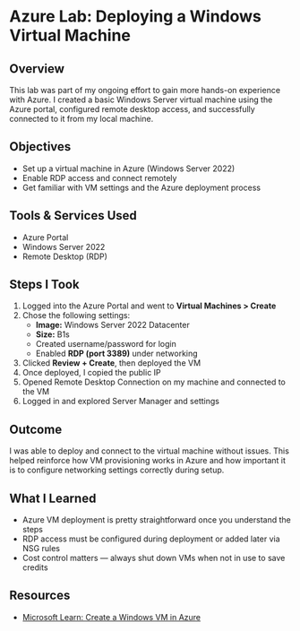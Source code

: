 # Azure Lab: Deploying a Windows Virtual Machine

## Overview
This lab was part of my ongoing effort to gain more hands-on experience with Azure. I created a basic Windows Server virtual machine using the Azure portal, configured remote desktop access, and successfully connected to it from my local machine.

## Objectives
- Set up a virtual machine in Azure (Windows Server 2022)
- Enable RDP access and connect remotely
- Get familiar with VM settings and the Azure deployment process

## Tools & Services Used
- Azure Portal
- Windows Server 2022
- Remote Desktop (RDP)

## Steps I Took

1. Logged into the Azure Portal and went to **Virtual Machines > Create**
2. Chose the following settings:
   - **Image:** Windows Server 2022 Datacenter
   - **Size:** B1s
   - Created username/password for login
   - Enabled **RDP (port 3389)** under networking
3. Clicked **Review + Create**, then deployed the VM
4. Once deployed, I copied the public IP
5. Opened Remote Desktop Connection on my machine and connected to the VM
6. Logged in and explored Server Manager and settings

## Outcome
I was able to deploy and connect to the virtual machine without issues. This helped reinforce how VM provisioning works in Azure and how important it is to configure networking settings correctly during setup.

## What I Learned
- Azure VM deployment is pretty straightforward once you understand the steps
- RDP access must be configured during deployment or added later via NSG rules
- Cost control matters — always shut down VMs when not in use to save credits

## Resources
- [Microsoft Learn: Create a Windows VM in Azure](https://learn.microsoft.com/en-us/azure/virtual-machines/windows/quick-create-portal)
